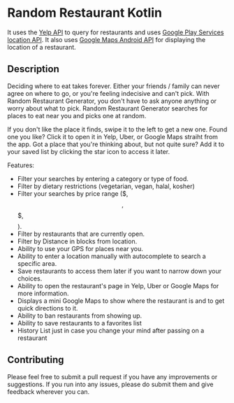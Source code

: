 # Random Restaurant Kotlin

It uses the [Yelp API](https://www.yelp.com/developers) to query for restaurants and uses [Google Play Services location API](https://developers.google.com/android/reference/com/google/android/gms/location/package-summary). It also uses [Google Maps Android API](https://developers.google.com/maps/documentation/android-api/) for displaying the location of a restaurant.

## Description

Deciding where to eat takes forever. Either your friends / family can never agree on where to go, or you're feeling indecisive and can't pick. With Random Restaurant Generator, you don't have to ask anyone anything or worry about what to pick. Random Restaurant Generator searches for places to eat near you and picks one at random. 

If you don't like the place it finds, swipe it to the left to get a new one. Found one you like? Click it to open it in Yelp, Uber, or Google Maps straiht from the app. Got a place that you're thinking about, but not quite sure? Add it to your saved list by clicking the star icon to access it later.

Features:
 - Filter your searches by entering a category or type of food.
 - Filter by dietary restrictions (vegetarian, vegan, halal, kosher)
 - Filter your searches by price range ($, $$, $$$, $$$$).
 - Filter by restaurants that are currently open. 
 - Filter by Distance in blocks from location.
 - Ability to use your GPS for places near you.
 - Ability to enter a location manually with autocomplete to search a specific area.
 - Save restaurants to access them later if you want to narrow down your choices.
 - Ability to open the restaurant's page in Yelp, Uber or Google Maps for more information.
 - Displays a mini Google Maps to show where the restaurant is and to get quick directions to it.
 - Ability to ban restaurants from showing up.
 - Ability to save restaurants to a favorites list
 - History List just in case you change your mind after passing on a restaurant 
 
## Contributing

Please feel free to submit a pull request if you have any improvements or suggestions. If you run into any issues, please do submit them and give feedback wherever you can.

